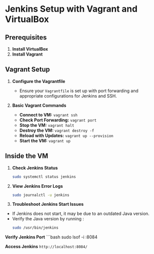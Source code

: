 <!-- Installation de virtualbox
Installation de vagrant 
configuration de vagrantfile/ jenkins.ssh 

se connecter : vagrant ssh 
vérifier le port : vagrant port 
arreter la machine : vagrant halt 
détruire la machine : vagrant destroy -f 
Reload avec les modifications apportées : vagrant up --provision 
démarrer : vagrant up 


Une fois connecté  : 
vérifier la status de jenkins : sudo systemctl status jenkins
consulter le journal d'erreur  : sudo journalctl -u jenkins

Si jenkins n'est pas démarrer , c'est du probablement a une version java trop ancienne (c'etais mon cas ) , pour vérifier cela : sudo /usr/bin/jenkins

Pour installer une autre version(17) : 
sudo apt update
sudo apt install -y openjdk-17-jdk

redemarrer le serveur  : sudo systemctl restart jenkins

NB: vérifier les ports 
mmodifier le port de jenkins :  sudo nano /etc/default/jenkins & 
sudo nano /etc/systemd/system/jenkins.service

redemarrer : 
sudo systemctl daemon-reload # si jenkins.service est modifié 
sudo systemctl restart jenkins


vérifier que le port est en écoute : sudo lsof -i :8084

si c'est le cas tous est bien configuré : http://localhost:8084/ -->

# Jenkins Setup with Vagrant and VirtualBox

## Prerequisites

1. **Install VirtualBox**
2. **Install Vagrant**

## Vagrant Setup

1. **Configure the Vagrantfile**
   - Ensure your `Vagrantfile` is set up with port forwarding and appropriate configurations for Jenkins and SSH.

2. **Basic Vagrant Commands**
   - **Connect to VM:** `vagrant ssh`
   - **Check Port Forwarding:** `vagrant port`
   - **Stop the VM:** `vagrant halt`
   - **Destroy the VM:** `vagrant destroy -f`
   - **Reload with Updates:** `vagrant up --provision`
   - **Start the VM:** `vagrant up`

## Inside the VM

1. **Check Jenkins Status**
   ```bash
   sudo systemctl status jenkins
2. **View Jenkins Error Logs**
    ```bash
   sudo journalctl -u jenkins
3. **Troubleshoot Jenkins Start Issues**
 - If Jenkins does not start, it may be due to an outdated Java version.
 - Verify the Java version by running : 
     ```bash
   sudo /usr/bin/jenkins

<!--
## Install Java 17 (If Required)

**Update Packages and Install OpenJDK 17**
    ```bash
    sudo apt update
    sudo apt install -y openjdk-17-jdk


**Update Packages and Install OpenJDK 17**
    ```bash 
    sudo nano /etc/default/jenkins
    sudo nano /etc/systemd/system/jenkins.service

**Reload and Restart Jenkins Service**
    ```bash 
#    sudo systemctl daemon-reload  # Only if jenkins.service was modified
#sudo systemctl restart jenkins
 -->


**Verify Jenkins Port**
    ```bash
    sudo lsof -i :8084

**Access Jenkins**
```http://localhost:8084/```





